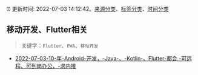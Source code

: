 :alarm_clock: 更新时间: 2022-07-03 14:12:42。[来源分类](../README.md)、[标签分类](../TAGS.md)、[时间分类](../TIMELINE.md)

## 移动开发、Flutter相关


> 关键字：`Flutter`、`PWA`、`移动开发`



- [2022-07-03-10-年-Android-开发，-Java-、-Kotlin-、Flutter-都会,-可远程、可到岗办公，-求内推](https://www.v2ex.com/t/863789) 